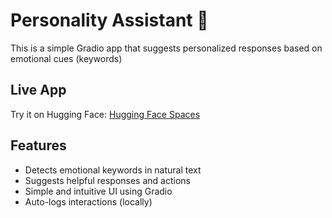 # Personality Assistant 🧠

This is a simple Gradio app that suggests personalized responses based on emotional cues (keywords)

## Live App
Try it on Hugging Face:  [Hugging Face Spaces](https://huggingface.co/spaces/Din7/emotion-support-app)

## Features
- Detects emotional keywords in natural text
- Suggests helpful responses and actions
- Simple and intuitive UI using Gradio
- Auto-logs interactions (locally)
